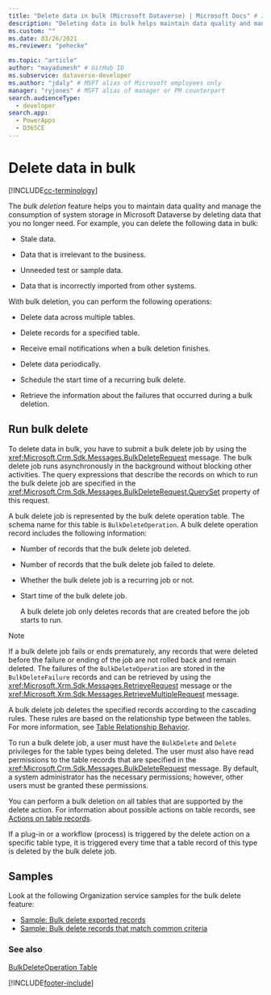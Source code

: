 ```yaml
---
title: "Delete data in bulk (Microsoft Dataverse) | Microsoft Docs" # Intent and product brand in a unique string of 43-59 chars including spaces
description: "Deleting data in bulk helps maintain data quality and manage the consumption of system storage by deleting data that is no longer needed." # 115-145 characters including spaces. This abstract displays in the search result.
ms.custom: ""
ms.date: 03/26/2021
ms.reviewer: "pehecke"

ms.topic: "article"
author: "mayadumesh" # GitHub ID
ms.subservice: dataverse-developer
ms.author: "jdaly" # MSFT alias of Microsoft employees only
manager: "ryjones" # MSFT alias of manager or PM counterpart
search.audienceType: 
  - developer
search.app: 
  - PowerApps
  - D365CE
---
```


# Delete data in bulk

[!INCLUDE[cc-terminology](includes/cc-terminology.md)]

The *bulk deletion* feature helps you to maintain data quality and manage the consumption of system storage in Microsoft Dataverse by deleting data that you no longer need. For example, you can delete the following data in bulk:  
  
- Stale data.  
  
- Data that is irrelevant to the business.  
  
- Unneeded test or sample data.  
  
- Data that is incorrectly imported from other systems.  
  
With bulk deletion, you can perform the following operations:  
  
- Delete data across multiple tables.  
  
- Delete records for a specified table.  
  
- Receive email notifications when a bulk deletion finishes.  
  
- Delete data periodically.  
  
- Schedule the start time of a recurring bulk delete.  
  
- Retrieve the information about the failures that occurred during a bulk deletion.  
  
## Run bulk delete

To delete data in bulk, you have to submit a bulk delete job by using the <xref:Microsoft.Crm.Sdk.Messages.BulkDeleteRequest> message. The bulk delete job runs asynchronously in the background without blocking other activities. The query expressions that describe the records on which to run the bulk delete job are specified in the <xref:Microsoft.Crm.Sdk.Messages.BulkDeleteRequest.QuerySet> property of this request.  
  
 A bulk delete job is represented by the bulk delete operation table. The schema name for this table is `BulkDeleteOperation`. A bulk delete operation record includes the following information:  
  
- Number of records that the bulk delete job deleted.  
  
- Number of records that the bulk delete job failed to delete.  
  
- Whether the bulk delete job is a recurring job or not.  
  
- Start time of the bulk delete job.  
  
  A bulk delete job only deletes records that are created before the job starts to run.  
  
> [!NOTE]
>  If a bulk delete job fails or ends prematurely, any records that were deleted before the failure or ending of the job are not rolled back and remain deleted. The failures of the `BulkDeleteOperation` are stored in the `BulkDeleteFailure` records and can be retrieved by using the <xref:Microsoft.Xrm.Sdk.Messages.RetrieveRequest> message or the  <xref:Microsoft.Xrm.Sdk.Messages.RetrieveMultipleRequest> message.  
  
 A bulk delete job deletes the specified records according to the cascading rules. These rules are based on the relationship type between the tables. For more information, see [Table Relationship Behavior](/dynamics365/customer-engagement/developer/entity-relationship-behavior).  
  
 To run a bulk delete job, a user must have the `BulkDelete` and `Delete` privileges for the table types being deleted. The user must also have read permissions to the table records that are specified in the <xref:Microsoft.Crm.Sdk.Messages.BulkDeleteRequest> message. By default, a system administrator has the necessary permissions; however, other users must be granted these permissions.  
  
 You can perform a bulk deletion on all tables that are supported by the delete action. For information about possible actions on table records, see [Actions on table records](/dynamics365/customer-engagement/developer/introduction-entities#ActionsOnEntityRecords).  
  
 If a plug-in or a workflow (process) is triggered by the delete action on a specific table type, it is triggered every time that a table record of this type is deleted by the bulk delete job.  
  
## Samples

Look at the following Organization service samples for the bulk delete feature:

- [Sample: Bulk delete exported records](org-service/samples/bulk-delete-exported-records.md)   
- [Sample: Bulk delete records that match common criteria](org-service/samples/bulk-delete-records-match-common-criteria.md)

### See also

[BulkDeleteOperation Table](reference/entities/bulkdeleteoperation.md)

[!INCLUDE[footer-include](../../includes/footer-banner.md)]